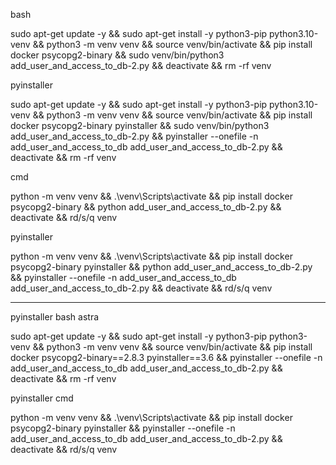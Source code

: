 bash

sudo apt-get update -y && sudo apt-get install -y python3-pip python3.10-venv && python3 -m venv venv && source venv/bin/activate && pip install docker psycopg2-binary && sudo venv/bin/python3 add_user_and_access_to_db-2.py && deactivate && rm -rf venv


pyinstaller

sudo apt-get update -y && sudo apt-get install -y python3-pip python3.10-venv && python3 -m venv venv && source venv/bin/activate && pip install docker psycopg2-binary pyinstaller && sudo venv/bin/python3 add_user_and_access_to_db-2.py && pyinstaller --onefile -n add_user_and_access_to_db add_user_and_access_to_db-2.py && deactivate && rm -rf venv


cmd

python -m venv venv && .\venv\Scripts\activate && pip install docker psycopg2-binary && python add_user_and_access_to_db-2.py && deactivate && rd/s/q venv


pyinstaller

python -m venv venv && .\venv\Scripts\activate && pip install docker psycopg2-binary pyinstaller && python add_user_and_access_to_db-2.py && pyinstaller --onefile -n add_user_and_access_to_db add_user_and_access_to_db-2.py && deactivate && rd/s/q venv


------------------------------------------------------------------------------------------


pyinstaller bash astra

sudo apt-get update -y && sudo apt-get install -y python3-pip python3-venv && python3 -m venv venv && source venv/bin/activate && pip install docker psycopg2-binary==2.8.3 pyinstaller==3.6 && pyinstaller --onefile -n add_user_and_access_to_db add_user_and_access_to_db-2.py && deactivate && rm -rf venv


pyinstaller cmd

python -m venv venv && .\venv\Scripts\activate && pip install docker psycopg2-binary pyinstaller && pyinstaller --onefile -n add_user_and_access_to_db add_user_and_access_to_db-2.py && deactivate && rd/s/q venv
